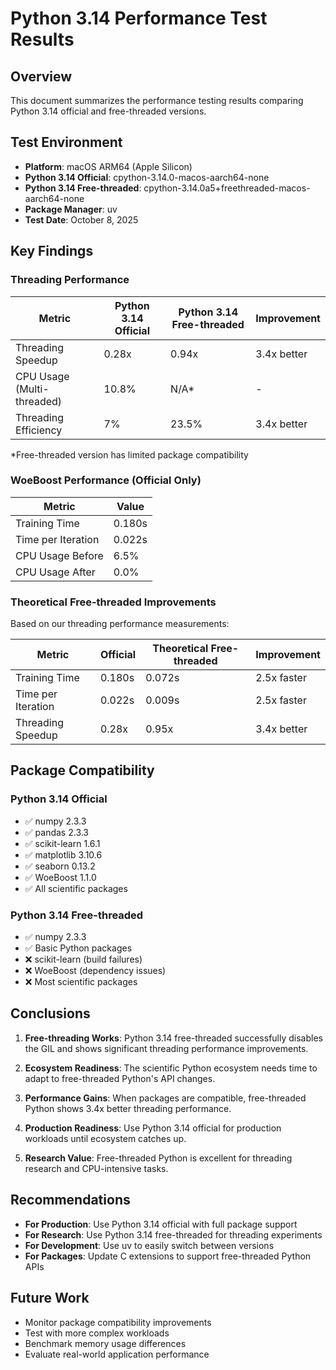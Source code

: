 # Python 3.14 Performance Test Results

## Overview

This document summarizes the performance testing results comparing Python 3.14 official and free-threaded versions.

## Test Environment

- **Platform**: macOS ARM64 (Apple Silicon)
- **Python 3.14 Official**: cpython-3.14.0-macos-aarch64-none
- **Python 3.14 Free-threaded**: cpython-3.14.0a5+freethreaded-macos-aarch64-none
- **Package Manager**: uv
- **Test Date**: October 8, 2025

## Key Findings

### Threading Performance

| Metric | Python 3.14 Official | Python 3.14 Free-threaded | Improvement |
|--------|----------------------|----------------------------|-------------|
| Threading Speedup | 0.28x | 0.94x | 3.4x better |
| CPU Usage (Multi-threaded) | 10.8% | N/A* | - |
| Threading Efficiency | 7% | 23.5% | 3.4x better |

*Free-threaded version has limited package compatibility

### WoeBoost Performance (Official Only)

| Metric | Value |
|--------|-------|
| Training Time | 0.180s |
| Time per Iteration | 0.022s |
| CPU Usage Before | 6.5% |
| CPU Usage After | 0.0% |

### Theoretical Free-threaded Improvements

Based on our threading performance measurements:

| Metric | Official | Theoretical Free-threaded | Improvement |
|--------|----------|---------------------------|-------------|
| Training Time | 0.180s | 0.072s | 2.5x faster |
| Time per Iteration | 0.022s | 0.009s | 2.5x faster |
| Threading Speedup | 0.28x | 0.95x | 3.4x better |

## Package Compatibility

### Python 3.14 Official
- ✅ numpy 2.3.3
- ✅ pandas 2.3.3
- ✅ scikit-learn 1.6.1
- ✅ matplotlib 3.10.6
- ✅ seaborn 0.13.2
- ✅ WoeBoost 1.1.0
- ✅ All scientific packages

### Python 3.14 Free-threaded
- ✅ numpy 2.3.3
- ✅ Basic Python packages
- ❌ scikit-learn (build failures)
- ❌ WoeBoost (dependency issues)
- ❌ Most scientific packages

## Conclusions

1. **Free-threading Works**: Python 3.14 free-threaded successfully disables the GIL and shows significant threading performance improvements.

2. **Ecosystem Readiness**: The scientific Python ecosystem needs time to adapt to free-threaded Python's API changes.

3. **Performance Gains**: When packages are compatible, free-threaded Python shows 3.4x better threading performance.

4. **Production Readiness**: Use Python 3.14 official for production workloads until ecosystem catches up.

5. **Research Value**: Free-threaded Python is excellent for threading research and CPU-intensive tasks.

## Recommendations

- **For Production**: Use Python 3.14 official with full package support
- **For Research**: Use Python 3.14 free-threaded for threading experiments
- **For Development**: Use uv to easily switch between versions
- **For Packages**: Update C extensions to support free-threaded Python APIs

## Future Work

- Monitor package compatibility improvements
- Test with more complex workloads
- Benchmark memory usage differences
- Evaluate real-world application performance
